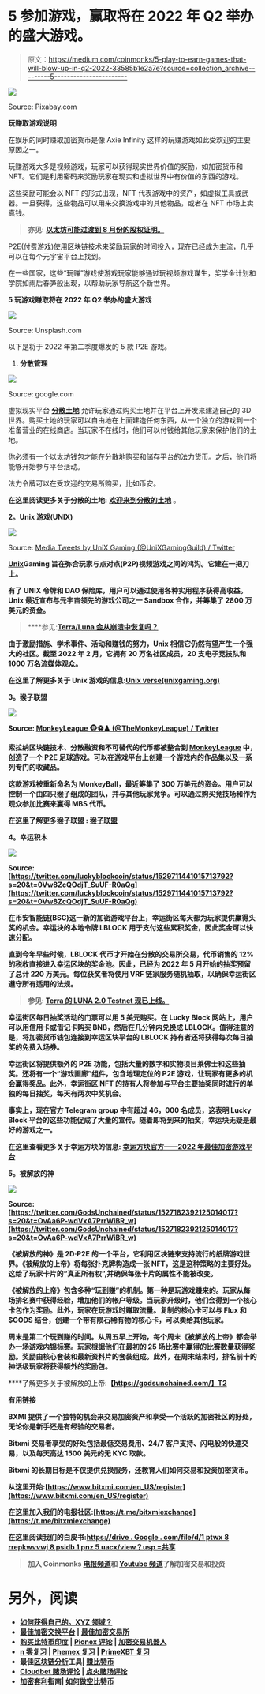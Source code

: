 # 5 参加游戏，赢取将在 2022 年 Q2 举办的盛大游戏。

> 原文：<https://medium.com/coinmonks/5-play-to-earn-games-that-will-blow-up-in-q2-2022-33585b1e2a7e?source=collection_archive---------5----------------------->

![](img/1428d7deebda73d865df79acc2d18070.png)

Source: Pixabay.com

**玩赚取游戏说明**

在娱乐的同时赚取加密货币是像 Axie Infinity 这样的玩赚游戏如此受欢迎的主要原因之一。

玩赚游戏大多是视频游戏，玩家可以获得现实世界价值的奖励，如加密货币和 NFT。它们是利用密码来奖励玩家在现实和虚拟世界中有价值的东西的游戏。

这些奖励可能会以 NFT 的形式出现，NFT 代表游戏中的资产，如虚拟工具或武器。一旦获得，这些物品可以用来交换游戏中的其他物品，或者在 NFT 市场上卖真钱。

> **亦见:** [**以太坊可能过渡到 8 月份的股权证明。**](/coinmonks/ethereum-may-transition-to-proof-of-stake-in-august-b1908ee99df7)

P2E(付费游戏)使用区块链技术来奖励玩家的时间投入，现在已经成为主流，几乎可以在每个元宇宙平台上找到。

在一些国家，这些“玩赚”游戏使游戏玩家能够通过玩视频游戏谋生，奖学金计划和学院如雨后春笋般出现，以帮助玩家导航这个新世界。

**5 玩游戏赚取将在 2022 年 Q2 举办的盛大游戏**

![](img/0539f333b039630f6b954b3ad90af1aa.png)

Source: Unsplash.com

以下是将于 2022 年第二季度爆发的 5 款 P2E 游戏。

1.  **分散管理**

![](img/d1e1d4014505c8f5094b388cb55d3699.png)

Source: google.com

虚拟现实平台 [**分散土地**](https://coinmarketcap.com/currencies/decentraland/) 允许玩家通过购买土地并在平台上开发来建造自己的 3D 世界。购买土地的玩家可以自由地在上面建造任何东西，从一个独立的游戏到一个准备营业的在线商店。当玩家不在线时，他们可以付钱给其他玩家来保护他们的土地。

你必须有一个以太坊钱包才能在分散地购买和储存平台的法力货币。之后，他们将能够开始参与平台活动。

法力令牌可以在受欢迎的交易所购买，比如币安。

**在这里阅读更多关于分散的土地:** [**欢迎来到分散的土地**](https://decentraland.org/) 。

**2。Unix 游戏(UNIX)**

![](img/ad7b990b8e8fd085e0a2fed57e669b75.png)

Source: [Media Tweets by UniX Gaming (@UniXGamingGuild) / Twitter](https://twitter.com/UniXGamingGuild/status/1523577345646284800/photo/1)

[**Unix**](https://coinmarketcap.com/currencies/unix-gaming/)**Gaming 旨在弥合玩家与点对点(P2P)视频游戏之间的鸿沟。它建在一把刀上。**

**有了 UNIX 令牌和 DAO 保险库，用户可以通过使用各种实用程序获得高收益。Unix 最近宣布与元宇宙领先的游戏公司之一 Sandbox 合作，并筹集了 2800 万美元的资金。**

> ****参见:**[**Terra/Luna 会从崩溃中恢复吗？**](https://wire.insiderfinance.io/will-terra-luna-recover-from-the-crash-e9c304457f57)**

**由于激励措施、学术事件、活动和赚钱的努力，Unix 相信它仍然有望产生一个强大的社区。截至 2022 年 2 月，它拥有 20 万名社区成员，20 支电子竞技队和 1000 万名流媒体观众。**

****在这里了解更多关于 Unix 游戏的信息**:[Unix verse(unixgaming.org)](https://unixgaming.org/games)**

****3。猴子联盟****

**![](img/1beeebb3a4ed49c158a4b3a0cfc72a38.png)**

**Source: [MonkeyLeague 🐵⚽♟️ (@TheMonkeyLeague) / Twitter](https://twitter.com/TheMonkeyLeague/status/1529437604512407552/photo/1)**

**索拉纳区块链技术、分散融资和不可替代的代币都被整合到 [**MonkeyLeague**](https://www.monkeyleague.io/) 中，创造了一个 P2E 足球游戏。可以在游戏平台上创建一个游戏内的作品集以及一系列专门的收藏品。**

**这款游戏被重新命名为 MonkeyBall，最近筹集了 300 万美元的资金。用户可以控制一个由四只猴子组成的团队，并与其他玩家竞争。可以通过购买竞技场和作为观众参加比赛来赢得 MBS 代币。**

****在这里了解更多猴子联盟** : [猴子联盟](https://www.monkeyleague.io/)**

****4。幸运积木****

**![](img/de23e103427d50e3689098a592d71795.png)**

**Source: [https://twitter.com/luckyblockcoin/status/1529711441015713792?s=20&t=0Vw8ZcQOdjT_SuUF-R0aQg](https://twitter.com/luckyblockcoin/status/1529711441015713792?s=20&t=0Vw8ZcQOdjT_SuUF-R0aQg)**

**在币安智能链(BSC)这一新的加密游戏平台上，幸运街区每天都为玩家提供赢得头奖的机会。幸运块的本地令牌 LBLOCK 用于支付这些累积奖金，因此奖金可以快速分配。**

**直到今年早些时候，LBLOCK 代币才开始在分散的交易所交易，代币销售的 12%的税收直接进入幸运区块的奖金池。因此，已经为 2022 年 5 月开始的抽奖预留了总计 220 万美元。每位获奖者将使用 VRF 链家服务随机抽取，以确保幸运街区遵守所有适用的法规。**

> ****参见:** [**Terra 的 LUNA 2.0 Testnet 现已上线。**](https://wire.insiderfinance.io/terras-luna-2-0-testnet-is-now-live-ec63bb60eff6)**

**幸运街区每日抽奖活动的门票可以用 5 美元购买。在 Lucky Block 网站上，用户可以用信用卡或借记卡购买 BNB，然后在几分钟内兑换成 LBLOCK。值得注意的是，将加密货币钱包连接到幸运区块平台的 LBLOCK 持有者还将获得每次每日抽奖的免费入场券。**

**幸运街区将提供额外的 P2E 功能，包括大量的数字和实物项目莱佛士和这些抽奖。还将有一个“游戏画廊”组件，包含地理定位的 P2E 游戏，让玩家有更多的机会赢得奖品。此外，幸运街区 NFT 的持有人将参加与平台主要抽奖同时进行的单独的每日抽奖，每天有两次中奖机会。**

**事实上，现在官方 Telegram group 中有超过 46，000 名成员，这表明 Lucky Block 平台的这些功能促成了大量的宣传。随着即将到来的抽奖，幸运块无疑是最好的游戏之一。**

****在这里查看更多关于幸运方块的信息:** [幸运方块官方——2022 年最佳加密游戏平台](https://luckyblock.com/)**

****5。被解放的神****

**![](img/373a84d1f8db48d0f7b7227824e62252.png)**

**Source: [https://twitter.com/GodsUnchained/status/1527182392125014017?s=20&t=OvAa6P-wdVxA7PrrWiBR_w](https://twitter.com/GodsUnchained/status/1527182392125014017?s=20&t=OvAa6P-wdVxA7PrrWiBR_w)**

**《被解放的神》是 2D·P2E 的一个平台，它利用区块链来支持流行的纸牌游戏世界。《被解放的上帝》将每张扑克牌构造成一张 NFT，这是这种策略的主要好处。这给了玩家卡片的“真正所有权”,并确保每张卡片的属性不能被改变。**

**《被解放的上帝》包含多种“玩到赚”的机制。第一种是玩游戏赚来的。玩家从每场排名赛中获得经验，增加他们的帐户等级。当玩家升级时，他们会得到一个核心卡包作为奖励。此外，玩家在玩游戏时赚取流量。复制的核心卡可以与 Flux 和$GODS 结合，创建一个带有陨石稀有物的核心卡，可以卖给其他玩家。**

**周末是第二个玩到赚的时间。从周五早上开始，每个周末《被解放的上帝》都会举办一场游戏内锦标赛。玩家根据他们在最初的 25 场比赛中赢得的比赛数量获得奖励。奖励由核心套装和最新资料片的套装组成。此外，在周末结束时，排名前十的神话级玩家将获得额外的奖励包。**

****了解更多关于被解放的上帝:**【https://godsunchained.com/】T2**

****有用链接****

**BXMI 提供了一个独特的机会来交易加密资产和享受一个活跃的加密社区的好处，无论你是新手还是有经验的交易者。**

**Bitxmi 交易者享受的好处包括最低交易费用、24/7 客户支持、闪电般的快速交易，以及每天高达 1500 美元的无 KYC 取款。**

**Bitxmi 的长期目标是不仅提供兑换服务，还教育人们如何交易和投资加密货币。**

**从这里开始:[https://www.bitxmi.com/en_US/register](https://www.bitxmi.com/en_US/register)**

**在这里加入我们的电报社区:[https://t.me/bitxmiexchange](https://t.me/bitxmiexchange)**

**在这里阅读我们的白皮书:[https://drive . Google . com/file/d/1 ptwx 8 rrepkwvvwj 8 psidb 1 pnz 5 uacx/view？usp =共享](https://drive.google.com/file/d/1PTWX8rRePkWVvjwJ8pSIdb1pPnZ5uacx/view?usp=sharing)**

> **加入 Coinmonks [电报频道](https://t.me/coincodecap)和 [Youtube 频道](https://www.youtube.com/c/coinmonks/videos)了解加密交易和投资**

# **另外，阅读**

*   **[如何获得自己的。XYZ 领域？](https://coincodecap.com/xyz-domain)**
*   **[最佳加密交换平台](https://coincodecap.com/best-crypto-swap-platforms) | [最佳加密交易所](https://coincodecap.com/crypto-exchange)**
*   **[购买比特币印度](/coinmonks/buy-bitcoin-in-india-feb50ddfef94) | [Pionex 评论](/coinmonks/pionex-review-exchange-with-crypto-trading-bot-1e459d0191ea) | [加密交易机器人](/coinmonks/crypto-trading-bot-c2ffce8acb2a)**
*   **[n 零复习](/coinmonks/ngrave-zero-review-c465cf8307fc) | [Phemex 复习](/coinmonks/phemex-review-4cfba0b49e28) | [PrimeXBT 复习](/coinmonks/primexbt-review-88e0815be858)**
*   **最佳[区块链分析](https://bitquery.io/blog/best-blockchain-analysis-tools-and-software)工具| [赚比特币](/coinmonks/earn-bitcoin-6e8bd3c592d9)**
*   **[Cloudbet 赌场评论](https://coincodecap.com/cloudbet-casino-review) | [点火赌场评论](https://coincodecap.com/ignition-casino-review)**
*   **[加密套利](/coinmonks/crypto-arbitrage-guide-how-to-make-money-as-a-beginner-62bfe5c868f6)指南| [如何做空比特币](/coinmonks/how-to-short-bitcoin-568a2d0b4ae5)**
